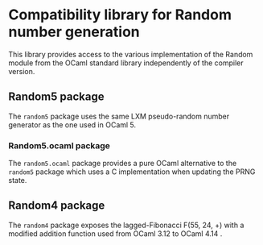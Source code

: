 # Compatibility library for Random number generation

This library provides access to the various implementation of the Random module
from the OCaml standard library independently of the compiler version.

## Random5 package

The `random5` package uses the same LXM pseudo-random number generator as
the one used in OCaml 5.


### Random5.ocaml package

The `random5.ocaml` package provides a pure OCaml alternative to the `random5` package which uses a C implementation when updating the PRNG state.

## Random4 package

The `random4` package exposes the  lagged-Fibonacci F(55, 24, +) with a modified addition
function used from OCaml 3.12 to OCaml 4.14 .
